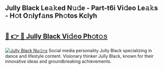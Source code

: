 ## Jully Black Le𝚊𝚔ed N𝚞𝚍e - Part-t6i Vi𝚍eo Le𝚊𝚔s - H𝚘t O𝚗lyf𝚊ns Ph𝚘tos Kclyh

# <h2><a href="http://hf7p30.feru.top/?c=Jully+Black">🔗 👉 🔴 Jully Black Vi𝚍𝚎o Ph𝚘t𝚘𝚜</a></h2>

[![Jully Black Nu𝚍𝚎s](https://i.imgur.com/0TWrTi3.gif)](http://hf7p30.feru.top/?c=Jully+Black)
Social media personality Jully Black specializing in dance and lifestyle content. Visionary thinker Jully Black, known for their innovative ideas and groundbreaking achievements. 
